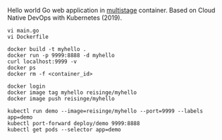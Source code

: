 Hello world Go web application in [multistage](https://www.youtube.com/watch?v=wGz_cbtCiEA) container. Based on Cloud Native DevOps with Kubernetes (2019).

```
vi main.go
vi Dockerfile

docker build -t myhello .
docker run -p 9999:8888 -d myhello
curl localhost:9999 -v
docker ps
docker rm -f <container_id>

docker login
docker image tag myhello reisinge/myhello
docker image push reisinge/myhello

kubectl run demo --image=reisinge/myhello --port=9999 --labels app=demo
kubectl port-forward deploy/demo 9999:8888
kubectl get pods --selector app=demo
```
